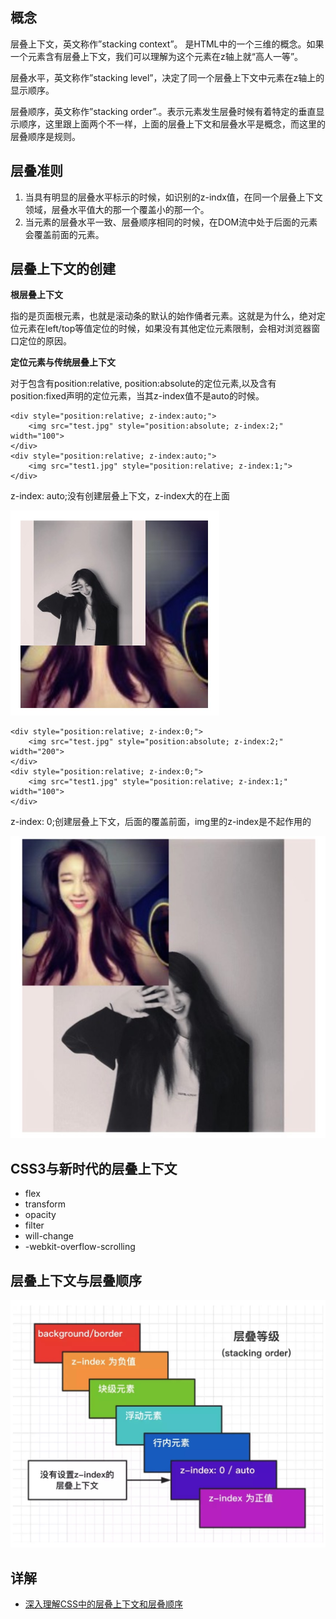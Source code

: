 ## 概念
层叠上下文，英文称作”stacking context”。 是HTML中的一个三维的概念。如果一个元素含有层叠上下文，我们可以理解为这个元素在z轴上就“高人一等”。

层叠水平，英文称作”stacking level”，决定了同一个层叠上下文中元素在z轴上的显示顺序。

层叠顺序，英文称作”stacking order”.。表示元素发生层叠时候有着特定的垂直显示顺序，这里跟上面两个不一样，上面的层叠上下文和层叠水平是概念，而这里的层叠顺序是规则。

## 层叠准则
1. 当具有明显的层叠水平标示的时候，如识别的z-indx值，在同一个层叠上下文领域，层叠水平值大的那一个覆盖小的那一个。
2. 当元素的层叠水平一致、层叠顺序相同的时候，在DOM流中处于后面的元素会覆盖前面的元素。

## 层叠上下文的创建
**根层叠上下文**

指的是页面根元素，也就是滚动条的默认的始作俑者<html>元素。这就是为什么，绝对定位元素在left/top等值定位的时候，如果没有其他定位元素限制，会相对浏览器窗口定位的原因。

**定位元素与传统层叠上下文**

对于包含有position:relative, position:absolute的定位元素,以及含有position:fixed声明的定位元素，当其z-index值不是auto的时候。
```
<div style="position:relative; z-index:auto;">
    <img src="test.jpg" style="position:absolute; z-index:2;" width="100">
</div>
<div style="position:relative; z-index:auto;">
    <img src="test1.jpg" style="position:relative; z-index:1;">
</div>
```

z-index: auto;没有创建层叠上下文，z-index大的在上面

![](https://github.com/wangyuanfen/study-notes/blob/master/image/1563292715523.jpg?raw=true)
```
<div style="position:relative; z-index:0;">
    <img src="test.jpg" style="position:absolute; z-index:2;" width="200">
</div>
<div style="position:relative; z-index:0;">
    <img src="test1.jpg" style="position:relative; z-index:1;" width="100">
</div>
```

z-index: 0;创建层叠上下文，后面的覆盖前面，img里的z-index是不起作用的

![](https://github.com/wangyuanfen/study-notes/blob/master/image/1563292858016.jpg?raw=true)
## CSS3与新时代的层叠上下文
* flex
* transform
* opacity
* filter
* will-change
* -webkit-overflow-scrolling

## 层叠上下文与层叠顺序
![](https://github.com/wangyuanfen/study-notes/blob/master/image/1563293200950.jpg?raw=true)

## 详解
* [深入理解CSS中的层叠上下文和层叠顺序](https://www.zhangxinxu.com/wordpress/2016/01/understand-css-stacking-context-order-z-index/)
